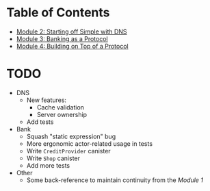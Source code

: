 # Table of Contents
- [Module 2: Starting off Simple with DNS](./dns)
- [Module 3: Banking as a Protocol](./bank)
- [Module 4: Building on Top of a Protocol](./bank#module-4-building-on-top-of-a-protocol)

# TODO
* DNS
  * New features:
    * Cache validation
    * Server ownership
  * Add tests
* Bank
  * Squash "static expression" bug
  * More ergonomic actor-related usage in tests
  * Write `CreditProvider` canister
  * Write `Shop` canister
  * Add more tests
* Other
  * Some back-reference to maintain continuity from the _Module 1_